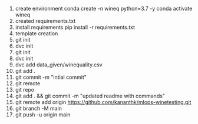 1. create environment
  conda create -n wineq python=3.7 -y
  conda activate wineq
2. created requirements.txt
3. install requirements
   pip install -r requirements.txt
4. template creation
5. git init
6. dvc init
7. git init
8. dvc init
9. dvc add data_given/winequality.csv
10. git add .
11. git commit -m "intial commit"
12. git remote
13. git repo
14. git add . && git commit -m "updated readme with commands"
15. git remote add origin https://github.com/kananthk/mlops-winetesting.git
16. git branch -M main
17. git push -u origin main


